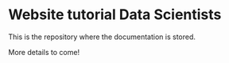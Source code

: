 # Website tutorial Data Scientists

This is the repository where the documentation is stored.

More details to come!
